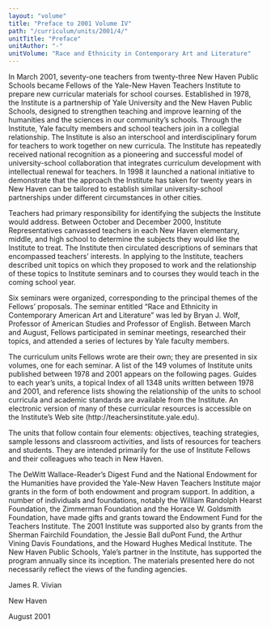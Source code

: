 ```yaml
---
layout: "volume"
title: "Preface to 2001 Volume IV"
path: "/curriculum/units/2001/4/"
unitTitle: "Preface"
unitAuthor: "-"
unitVolume: "Race and Ethnicity in Contemporary Art and Literature"
---
```

<body>


<p>
  In March 2001, seventy-one teachers from twenty-three New Haven Public Schools became Fellows of the Yale-New Haven Teachers Institute to prepare new curricular materials for school courses. Established in 1978, the Institute is a partnership of Yale University and the New Haven Public Schools, designed to strengthen teaching and improve learning of the humanities and the sciences in our community’s schools. Through the Institute, Yale faculty members and school teachers join in a collegial relationship. The Institute is also an interschool and interdisciplinary forum for teachers to work together on new curricula. The Institute has repeatedly received national recognition as a pioneering and successful model of university-school collaboration that integrates curriculum development with intellectual renewal for teachers. In 1998 it launched a national initiative to demonstrate that the approach the Institute has taken for twenty years in New Haven can be tailored to establish similar university-school partnerships under different circumstances in other cities.
 </p>
<p>
  Teachers had primary responsibility for identifying the subjects the Institute would address. Between October and December 2000, Institute Representatives canvassed teachers in each New Haven elementary, middle, and high school to determine the subjects they would like the Institute to treat. The Institute then circulated descriptions of seminars that encompassed teachers’ interests. In applying to the Institute, teachers described unit topics on which they proposed to work and the relationship of these topics to Institute seminars and to courses they would teach in the coming school year.
 </p>
<p>
  Six seminars were organized, corresponding to the principal themes of the Fellows’ proposals. The seminar entitled “Race and Ethnicity in Contemporary American Art and Literature” was led by Bryan J. Wolf, Professor of American Studies and Professor of English. Between March and August, Fellows participated in seminar meetings, researched their topics, and attended a series of lectures by Yale faculty members.
 </p>
<p>
  The curriculum units Fellows wrote are their own; they are presented in six volumes, one for each seminar. A list of the 149 volumes of Institute units published between 1978 and 2001 appears on the following pages. Guides to each year’s units, a topical Index of all 1348 units written between 1978 and 2001, and reference lists showing the relationship of the units to school curricula and academic standards are available from the Institute. An electronic version of many of these curricular resources is accessible on the Institute’s Web site (http://teachersinstitute.yale.edu).
 </p>
<p>
  The units that follow contain four elements: objectives, teaching strategies, sample lessons and classroom activities, and lists of resources for teachers and students. They are intended primarily for the use of Institute Fellows and their colleagues who teach in New Haven.
 </p>
<p>
  The DeWitt Wallace-Reader’s Digest Fund and the National Endowment for the Humanities have provided the Yale-New Haven Teachers Institute major grants in the form of both endowment and program support. In addition, a number of individuals and foundations, notably the William Randolph Hearst Foundation, the Zimmerman Foundation and the Horace W. Goldsmith Foundation, have made gifts and grants toward the Endowment Fund for the Teachers Institute. The 2001 Institute was supported also by grants from the Sherman Fairchild Foundation, the Jessie Ball duPont Fund, the Arthur Vining Davis Foundations, and the Howard Hughes Medical Institute. The New Haven Public Schools, Yale’s partner in the Institute, has supported the program annually since its inception. The materials presented here do not necessarily reflect the views of the funding agencies.
 </p>
<p>
  James R. Vivian
 </p>
<p>
  New Haven
 </p>
 <p>
  August 2001
 </p>

</body>